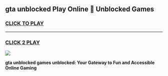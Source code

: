 
## gta unblocked Play Online 👋 Unblocked Games
<h3>
<a href="https://premium.freeplayer.one?title=gta_unblocked&ref=19F">CLICK TO PLAY</a></h3>
<hr>

<h3>
<a href="https://premium.freeplayer.one?title=gta_unblocked&ref=19F">CLICK 2 PLAY</a>
  
</h3>

<a href="https://premium.freeplayer.one?title=gta_unblocked&ref=19F"><img src="https://clearcache.store/games.png"></a>


**gta unblocked games unblocked: Your Gateway to Fun and Accessible Online Gaming**

